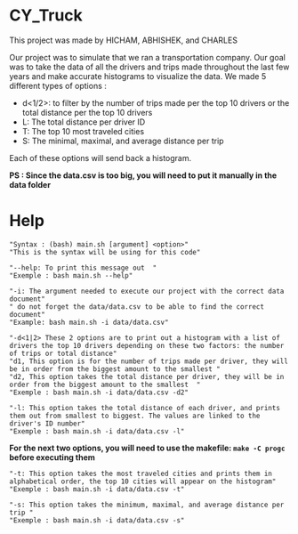 # CY_Truck
This project was made by HICHAM, ABHISHEK, and CHARLES

Our project was to simulate that we ran a transportation company. Our goal was to take the data of all the drivers and trips made throughout the last few years and make accurate histograms to visualize the data.
We made 5 different types of options : 
  - d<1/2>: to filter by the number of trips made per the top 10 drivers or the total distance per the top 10 drivers
  - L: The total distance per driver ID
  - T: The top 10 most traveled cities 
  - S: The minimal, maximal, and average distance per trip 

Each of these options will send back a histogram.

**PS : Since the data.csv is too big, you will need to put it manually in the data folder**

# Help

```
"Syntax : (bash) main.sh [argument] <option>"
"This is the syntax will be using for this code"

"--help: To print this message out  " 
"Exemple : bash main.sh --help"

"-i: The argument needed to execute our project with the correct data document"
" do not forget the data/data.csv to be able to find the correct document"
"Example: bash main.sh -i data/data.csv"

"-d<1|2> These 2 options are to print out a histogram with a list of drivers the top 10 drivers depending on these two factors: the number of trips or total distance"
"d1, This option is for the number of trips made per driver, they will be in order from the biggest amount to the smallest "                                                                                
"d2, This option takes the total distance per driver, they will be in order from the biggest amount to the smallest  "
"Exemple : bash main.sh -i data/data.csv -d2"

"-l: This option takes the total distance of each driver, and prints them out from smallest to biggest. The values are linked to the driver's ID number"
"Exemple : bash main.sh -i data/data.csv -l"
```
**For the next two options, you will need to use the makefile: ```make -C progc``` before executing them**
```
"-t: This option takes the most traveled cities and prints them in alphabetical order, the top 10 cities will appear on the histogram"
"Exemple : bash main.sh -i data/data.csv -t"

"-s: This option takes the minimum, maximal, and average distance per trip "
"Exemple : bash main.sh -i data/data.csv -s"
```
   

